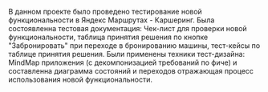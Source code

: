 В данном проекте было проведено тестирование новой функциональности в Яндекс Маршрутах - Каршеринг. Была состоявленна тестовая документация: Чек-лист для проверки новой функциональности, таблица принятия решения по кнопке "Забронировать" при переходе в бронированию машины, тест-кейсы по таблице принятия решения. Были применены техники тест-дизайна: MindMap приложения (с декомпонизацией требований по фиче) и составленна диаграмма состояний и переходов отражающая процесс использования новой функциональности.
